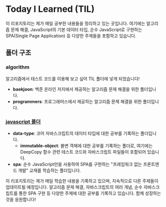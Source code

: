 # Today I Learned (TIL)

이 리포지토리는 제가 매일 공부한 내용들을 정리하고 있는 곳입니다. 여기에는 알고리즘 문제 해결, JavaScript의 기본 데이터 타입, 순수 JavaScript로 구현하는 SPA(Single Page Application) 등 다양한 주제들을 포함하고 있습니다.

## 폴더 구조

### algorithm

알고리즘에서 테스트 코드를 이용해 보고 싶어 TIL 폴더에 넣게 되었습니다!

- **baekjoon**: 백준 온라인 저지에서 제공하는 알고리즘 문제 해결을 위한 폴더입니다.
- **programmers**: 프로그래머스에서 제공하는 알고리즘 문제 해결을 위한 폴더입니다.

### [javascript 폴더](https://github.com/SeokHoChoi/TIL/tree/main/javascript)

- **data-type**: 코어 자바스크립트의 데이터 타입에 대한 공부를 기록하는 폴더입니다.
  - **immutable-object**: 불변 객체에 대한 공부를 기록하는 폴더로, 여기에는 DeepCopy 함수 관련 테스트 코드와 자바스크립트 파일들이 포함되어 있습니다.
- **spa**: 순수 JavaScript만을 사용하여 SPA를 구현하는 "프레임워크 없는 프론트엔드 개발" 교재를 학습하는 폴더입니다.

이 리포지토리는 제가 매일 학습한 내용을 기록하고 있으며, 지속적으로 다른 주제들이 업데이트될 예정입니다. 알고리즘 문제 해결, 자바스크립트의 여러 개념, 순수 자바스크립트를 통한 SPA 구현 등 다양한 주제에 대한 공부를 기록하고 있습니다. 함께 성장하는 것을 응원합니다!
